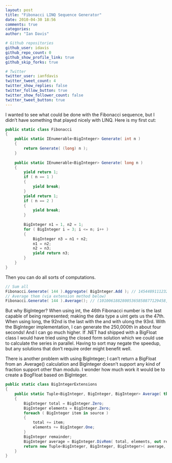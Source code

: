 ```yaml
---
layout: post
title: "Fibonacci LINQ Sequence Generator"
date: 2010-04-30 18:56
comments: true
categories: 
author: "Ian Davis"

# Github repositories
github_user: idavis
github_repo_count: 0
github_show_profile_link: true
github_skip_forks: true

# Twitter
twitter_user: ianfdavis
twitter_tweet_count: 4
twitter_show_replies: false
twitter_follow_button: true
twitter_show_follower_count: false
twitter_tweet_button: true
---
```

I wanted to see what could be done with the Fibonacci sequence, but I didn’t have something that played nicely with LINQ. Here is my first cut:
``` csharp
public static class Fibonacci
{
    public static IEnumerable<BigInteger> Generate( int n )
    {
        return Generate( (long) n );
    }
 
    public static IEnumerable<BigInteger> Generate( long n )
    {
        yield return 1;
        if ( n == 1 )
        {
            yield break;
        }
        yield return 1;
        if ( n == 2 )
        {
            yield break;
        }
 
        BigInteger n1 = 1, n2 = 1;
        for ( BigInteger i = 3; i <= n; i++ )
        {
            BigInteger n3 = n1 + n2;
            n1 = n2;
            n2 = n3;
            yield return n3;
        }
    }
}
```
Then you can do all sorts of computations.
``` csharp
// Sum all
Fibonacci.Generate( 144 ).Aggregate( BigInteger.Add ); // 1454489111232772683678306641952
// Average them (via extension method below)
Fibonacci.Generate( 144 ).Average(); // (10100618828005365858877129458, remainder 0, total 144)
```
But why BigInteger? When using int, the 46th Fibonacci number is the last capable of being represented; making the data type a uint gets us the 47th. When using long, the 92nd is the last with the and with ulong the 93rd. With the BigInteger implementation, I can generate the 250,000th in about four seconds! And I can go much higher. If .NET had shipped with a BigFloat class I would have tried using the closed form solution which we could use to calculate the series in parallel. Having to sort may negate the speedup, but any solutions that don’t require order might benefit well.

There is another problem with using BigInteger; I can’t return a BigFloat from an .Average() calculation and BigInteger doesn’t support any kind of fraction support other than modulo. I wonder how much work it would be to create a BogFloat based on BigInteger.
``` csharp
public static class BigIntegerExtensions
{
    public static Tuple<BigInteger, BigInteger, BigInteger> Average( this IEnumerable<BigInteger> source )
    {
        BigInteger total = BigInteger.Zero;
        BigInteger elements = BigInteger.Zero;
        foreach ( BigInteger item in source )
        {
            total += item;
            elements += BigInteger.One;
        }
        BigInteger remainder;
        BigInteger average = BigInteger.DivRem( total, elements, out remainder );
        return new Tuple<BigInteger, BigInteger, BigInteger>( average, remainder, elements );
    }
}
```